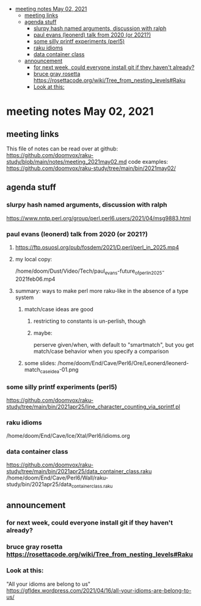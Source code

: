- [meeting notes May 02, 2021](#orgdcf8903)
  - [meeting links](#org25c0832)
  - [agenda stuff](#org886e0b6)
    - [slurpy hash named arguments, discussion with ralph](#org970d15b)
    - [paul evans (leonerd) talk from 2020 (or 2021?)](#org1afcd60)
    - [some silly printf experiments (perl5)](#org0b6960f)
    - [raku idioms](#org5a3dd9f)
    - [data container class](#org5cc82c7)
  - [announcement](#orgc213549)
    - [for next week, could everyone install git if they haven't already?](#orgba5f86a)
    - [bruce gray rosetta  <https://rosettacode.org/wiki/Tree_from_nesting_levels#Raku>](#org881f5d5)
    - [Look at this:](#org82bce71)


<a id="orgdcf8903"></a>

# meeting notes May 02, 2021


<a id="org25c0832"></a>

## meeting links

This file of notes can be read over at github: <https://github.com/doomvox/raku-study/blob/main/notes/meeting_2021may02.md> code examples: <https://github.com/doomvox/raku-study/tree/main/bin/2021may02/>


<a id="org886e0b6"></a>

## agenda stuff


<a id="org970d15b"></a>

### slurpy hash named arguments, discussion with ralph

<https://www.nntp.perl.org/group/perl.perl6.users/2021/04/msg9883.html>


<a id="org1afcd60"></a>

### paul evans (leonerd) talk from 2020 (or 2021?)

1.  <https://ftp.osuosl.org/pub/fosdem/2021/D.perl/perl_in_2025.mp4>

2.  my local copy:

    /home/doom/Dust/Video/Tech/paul<sub>evans</sub>-future<sub>of</sub><sub>perl</sub><sub>in</sub><sub>2025</sub>-2021feb06.mp4

3.  summary: ways to make perl more raku-like in the absence of a type system

    1.  match/case ideas are good
    
        1.  restricting to constants is un-perlish, though
        
        2.  maybe:
        
            perserve given/when, with default to "smartmatch", but you get match/case behavior when you specify a comparison
    
    2.  some slides: /home/doom/End/Cave/Perl6/Ore/Leonerd/leonerd-match<sub>case</sub><sub>idea</sub>-01.png


<a id="org0b6960f"></a>

### some silly printf experiments (perl5)

<https://github.com/doomvox/raku-study/tree/main/bin/2021apr25/line_character_counting_via_sprintf.pl>


<a id="org5a3dd9f"></a>

### raku idioms

/home/doom/End/Cave/Ice/Xtal/Perl6/idioms.org


<a id="org5cc82c7"></a>

### data container class

<https://github.com/doomvox/raku-study/tree/main/bin/2021apr25/data_container_class.raku> /home/doom/End/Cave/Perl6/Wall/raku-study/bin/2021apr25/data<sub>container</sub><sub>class.raku</sub>


<a id="orgc213549"></a>

## announcement


<a id="orgba5f86a"></a>

### for next week, could everyone install git if they haven't already?


<a id="org881f5d5"></a>

### bruce gray rosetta  <https://rosettacode.org/wiki/Tree_from_nesting_levels#Raku>


<a id="org82bce71"></a>

### Look at this:

"All your idioms are belong to us" <https://gfldex.wordpress.com/2021/04/16/all-your-idioms-are-belong-to-us/>
